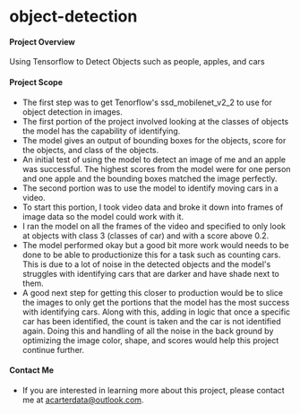 # object-detection


#### Project Overview
Using Tensorflow to Detect Objects such as people, apples, and cars


#### Project Scope
- The first step was to get Tenorflow's ssd_mobilenet_v2_2 to use for object detection in images.
- The first portion of the project involved looking at the classes of objects the model has the capability of identifying.
- The model gives an output of bounding boxes for the objects, score for the objects, and class of the objects.
- An initial test of using the model to detect an image of me and an apple was successful. The highest scores from the model were for one person and one apple and the bounding boxes matched the image perfectly.
- The second portion was to use the model to identify moving cars in a video.
- To start this portion, I took video data and broke it down into frames of image data so the model could work with it.
- I ran the model on all the frames of the video and specified to only look at objects with class 3 (classes of car) and with a score above 0.2.
- The model performed okay but a good bit more work would needs to be done to be able to productionize this for a task such as counting cars. This is due to a lot of noise in the detected objects and the model's struggles with identifying cars that are darker and have shade next to them.
- A good next step for getting this closer to production would be to slice the images to only get the portions that the model has the most success with identifying cars. Along with this, adding in logic that once a specific car has been identified, the count is taken and the car is not identified again. Doing this and handling of all the noise in the back ground by optimizing the image color, shape, and scores would help this project continue further.


#### Contact Me
- If you are interested in learning more about this project, please contact me at acarterdata@outlook.com.
